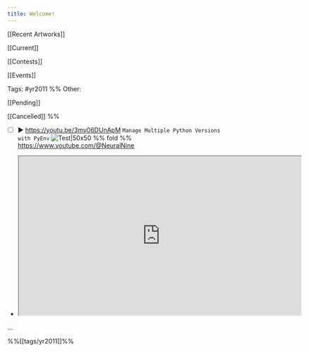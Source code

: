 ```yaml
---
title: Welcome!
---
```

[[Recent Artworks]]

[[Current]]

[[Contests]]

[[Events]]

Tags:
#yr2011
%%
Other:

[[Pending]]

[[Cancelled]]
%%
- [ ] ▶️ https://youtu.be/3my06DUnApM `Manage Multiple Python Versions with PyEnv` ![Test|50x50](https://i.ytimg.com/vi/3my06DUnApM/maxresdefault.jpg) %% fold %% https://www.youtube.com/@NeuralNine
- <iframe height=360 width=640 src=https://www.youtube.com/embed/3my06DUnApM></iframe>
 ...

%%[[tags/yr2011]]%%